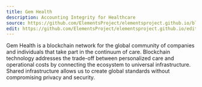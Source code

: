 ```yaml
---
title: Gem Health
description: Accounting Integrity for Healthcare
source: https://github.com/ElementsProject/elementsproject.github.io/blob/master/source/sidechains/rootstock/index.md
edit: https://github.com/ElementsProject/elementsproject.github.io/edit/master/source/sidechains/rootstock/index.md
---
```


Gem Health is a blockchain network for the global community of companies and individuals that take part in the continuum of care. Blockchain technology addresses the trade-off between personalized care and operational costs by connecting the ecosystem to universal infrastructure. Shared infrastructure allows us to create global standards without compromising privacy and security.
